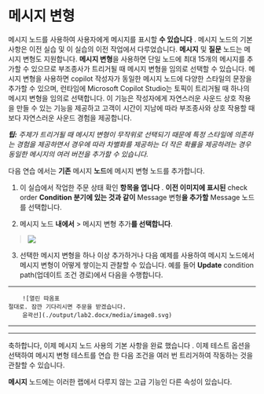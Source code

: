 # 메시지 변형

메시지 노드를 사용하여 사용자에게 메시지를 표시할 **수 있습니다** .
메시지 노드의 기본 사항은 이전 실습 및 이 실습의 이전 작업에서
다루었습니다. **메시지** 및 **질문** 노드는 메시지 변형도 지원합니다.
**메시지 변형**을 사용하면 단일 노드에 최대 15개의 메시지를 추가할 수
있으므로 부조종사가 트리거될 때 메시지 변형을 임의로 선택할 수 있습니다.
메시지 변형을 사용하면 copilot 작성자가 동일한 메시지 노드에 다양한
스타일의 문장을 추가할 수 있으며, 런타임에 Microsoft Copilot Studio는
토픽이 트리거될 때 하나의 메시지 변형을 임의로 선택합니다. 이 기능은
작성자에게 자연스러운 사운드 상호 작용을 만들 수 있는 기능을 제공하고
고객이 시간이 지남에 따라 부조종사와 상호 작용할 때 보다 자연스러운
사운드 경험을 제공합니다.

***팁:** 주제가 트리거될 때 메시지 변형이 무작위로 선택되기 때문에 특정
스타일에 의존하는 경험을 제공하면서 경우에 따라 차별화를 제공하는 더
작은 확률을 제공하려는 경우 동일한 메시지의 여러 버전을 추가할 수
있습니다.*

다음 연습 에서는 **기존** 메시지 **노드**에 메시지 변형 노드를
추가합니다.

1.  이 실습에서 작업한 주문 상태 확인 **항목을 엽니다** . **이전
    이미지에 표시된** check order **Condition 분기에 있는 것과 같이**
    Message 변형**을 추가할** Message 노드를 선택합니다.

2.  메시지 노드 **내에서** \> 메시지 변형 추가**를 선택합니다**.

> ![](./output/lab2.docx/media/image41.png)

3.  선택한 메시지 변형을 하나 이상 추가하거나 다음 예제를 사용하여
    메시지 노드에서 메시지 변형이 어떻게 쌓이는지 관찰할 수 있습니다.
    예를 들어 **Update** condition path(업데이트 조건 경로)에서 다음을
    수행합니다.

  ---------------------------------------------------------------------------------------------------------------------------------------------
        ![열린 따옴표                                                               절대로. 잠깐 기다리시면 주문을 받겠습니다.             
        윤곽선](./output/lab2.docx/media/image8.svg)                                                                                                     
  ----- --------------------------------------------------------------------------- ------------------------------------------------------ ----

  ---------------------------------------------------------------------------------------------------------------------------------------------

축하합니다, 이제 메시지 노드 사용의 기본 사항을 완료 했습니다 . 이제
테스트 옵션을 선택하여 메시지 변형 테스트를 연습 한 다음 조건을 여러 번
트리거하여 작동하는 것을 관찰할 수 있습니다.

**메시지** 노드에는 이러한 랩에서 다루지 않는 고급 기능인 다른 속성이
있습니다.

